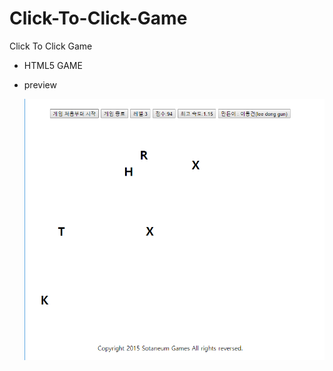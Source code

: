# Click-To-Click-Game
Click To Click Game

- HTML5 GAME

- preview

    ![0.0.1](./git-image/0.0.1.PNG)